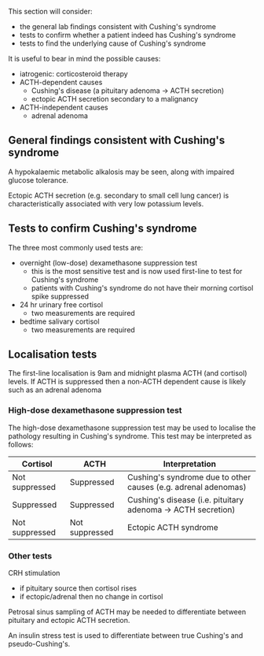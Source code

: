 This section will consider:  
* the general lab findings consistent with Cushing's syndrome
* tests to confirm whether a patient indeed has Cushing's syndrome
* tests to find the underlying cause of Cushing's syndrome

  
It is useful to bear in mind the possible causes:  
* iatrogenic: corticosteroid therapy
* ACTH\-dependent causes
	+ Cushing's disease (a pituitary adenoma → ACTH secretion)
	+ ectopic ACTH secretion secondary to a malignancy
* ACTH\-independent causes
	+ adrenal adenoma

  
General findings consistent with Cushing's syndrome
---------------------------------------------------

  
A hypokalaemic metabolic alkalosis may be seen, along with impaired glucose tolerance.  
  
Ectopic ACTH secretion (e.g. secondary to small cell lung cancer) is characteristically associated with very low potassium levels.   
  
Tests to confirm Cushing's syndrome
-----------------------------------

  
The three most commonly used tests are:  
* overnight (low\-dose) dexamethasone suppression test
	+ this is the most sensitive test and is now used first\-line to test for Cushing's syndrome
	+ patients with Cushing's syndrome do not have their morning cortisol spike suppressed
* 24 hr urinary free cortisol
	+ two measurements are required
* bedtime salivary cortisol
	+ two measurements are required

  
Localisation tests
------------------

  
The first\-line localisation is 9am and midnight plasma ACTH (and cortisol) levels. If ACTH is suppressed then a non\-ACTH dependent cause is likely such as an adrenal adenoma  
  
### High\-dose dexamethasone suppression test

  
The high\-dose dexamethasone suppression test may be used to localise the pathology resulting in Cushing's syndrome. This test may be interpreted as follows:  
  


| Cortisol | ACTH | Interpretation |
| --- | --- | --- |
| Not suppressed | Suppressed | Cushing's syndrome due to other causes (e.g. adrenal adenomas) |
| Suppressed | Suppressed | Cushing's disease (i.e. pituitary adenoma → ACTH secretion) |
| Not suppressed | Not suppressed | Ectopic ACTH syndrome |

  
### Other tests

  
CRH stimulation  
* if pituitary source then cortisol rises
* if ectopic/adrenal then no change in cortisol

  
Petrosal sinus sampling of ACTH may be needed to differentiate between pituitary and ectopic ACTH secretion.  
  
An insulin stress test is used to differentiate between true Cushing's and pseudo\-Cushing's.
